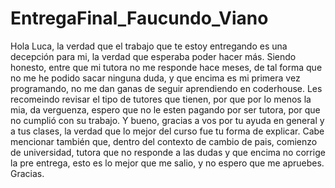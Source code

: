 # EntregaFinal_Faucundo_Viano


Hola Luca, la verdad que el trabajo que te estoy entregando es una decepción para mi, la verdad que esperaba poder hacer más. Siendo honesto, entre que mi tutora no 
me responde hace meses, de tal forma que no me he podido sacar ninguna duda, y que encima es mi primera vez programando, no me dan ganas de seguir aprendiendo en coderhouse.
Les recomeindo revisar el tipo de tutores que tienen, por que por lo menos la mia, da verguenza, espero que no le esten pagando por ser tutora, por que no cumplió con su trabajo.
Y bueno, gracias a vos por tu ayuda en general y a tus clases, la verdad que lo mejor del curso fue tu forma de explicar. Cabe mencionar también que, dentro del contexto de
cambio de pais, comienzo de universidad, tutora que no responde a las dudas y que encima no corrige la pre entrega, esto es lo mejor que me salio, y no espero que me apruebes.
Gracias. 
